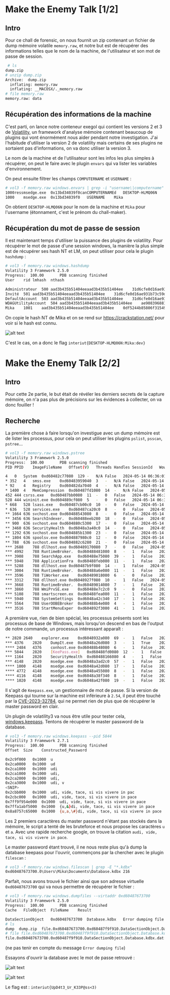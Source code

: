 # Make the Enemy Talk [1/2]

## Intro

Pour ce chall de forensic, on nous fournit un zip contenant un fichier de dump mémoire volatile `memory.raw`, et notre but est de récupérer des informations telles que le nom de la machine, de l'utilisateur et son mot de passe de session.

```bash
 # ls
dump.zip
# unzip dump.zip
Archive:  dump.zip
  inflating: memory.raw              
  inflating: __MACOSX/._memory.raw   
# file memory.raw                                                 
memory.raw: data
```

## Récupération des informations de la machine

C'est parti, on lance notre conteneur exegol qui contient les versions 2 et 3 de [Volatility](https://github.com/volatilityfoundation/volatility), un framework d'analyse mémoire contenant beaucoup de plugins qui vont énormément nous aider pendant notre investigation. J'ai l'habitude d'utiliser la version 2 de volatility mais certains de ses plugins ne sortaient pas d'informations, on va donc utiliser la version 3.

Le nom de la machine et de l'utilisateur sont les infos les plus simples à récupérer, on peut le faire avec le plugin `envars` qui va lister les variables d'environnement.

On peut ensuite filtrer les champs `COMPUTERNAME` et `USERNAME` : 

```bash
# vol3 -f memory.raw windows.envars | grep -i "username\|computername" | sort
1000ressmsedge.exe	0x13bd34039f0canCOMPUTERNAMEd   DESKTOP-HLMQ06N      
1000	msedge.exe	0x13bd34039f0	USERNAME	Mika
```

On obtient `DESKTOP-HLMQ06N` pour le nom de la machine et `Mika` pour l'username (étonnament, c'est le prénom du chall-maker).

## Récupération du mot de passe de session

Il est maintenant temps d'utiliser la puissance des plugins de volatility. Pour récupérer le mot de passe d'une session windows, la manière la plus simple est de récupérer ses hash NT et LM, on peut utiliser pour cela le plugin `hashdump` : 

```bash
# vol3 -f memory.raw windows.hashdump         
Volatility 3 Framework 2.5.0
Progress:  100.00		PDB scanning finished                        
User	rid	lmhash	nthash

Administrateur	500	aad3b435b51404eeaad3b435b51404ee	31d6cfe0d16ae931b73c59d7e0c089c0
Invité	501	aad3b435b51404eeaad3b435b51404ee	31d6cfe0d16ae931b73c59d7e0c089c0
DefaultAccount	503	aad3b435b51404eeaad3b435b51404ee	31d6cfe0d16ae931b73c59d7e0c089c0
WDAGUtilityAccount	504	aad3b435b51404eeaad3b435b51404ee	ae9083968813556c64aaddb066cc1ce4
Mika	1001	aad3b435b51404eeaad3b435b51404ee	0df5244b85806f3154907a58d7765f91
```

On copie le hash NT de Mika et on se rend sur https://crackstation.net/ pour voir si le hash est connu.

![alt text](../Make%20The%20Enemy%20Talk/img/image.png)

C'est le cas, on a donc le flag `interiut{DESKTOP-HLMQ06N:Mika:dev}`


# Make the Enemy Talk [2/2]

## Intro

Pour cette 2e partie, le but était de révéler les derniers secrets de la capture mémoire, on n'a pas plus de précisions sur les évidences à collecter, on va donc fouiller !

## Recherche

La première chose à faire lorsqu'on investigue avec un dump mémoire est de lister les processus, pour cela on peut utiliser les plugins `pslist`, `psscan`, `pstree`...

```bash
# vol3 -f memory.raw windows.pstree
Volatility 3 Framework 2.5.0
Progress:  100.00		PDB scanning finished                        
PID	PPID	ImageFileName	Offset(V)	Threads	Handles	SessionId	Wow64	CreateTime	ExitTime

4	0	System	0xd60482c77080	129	-	N/A	False	2024-05-14 06:36:01.000000 	N/A
* 352	4	smss.exe	0xd60483959040	3	-	N/A	False	2024-05-14 06:36:01.000000 	N/A
* 92	4	Registry	0xd60482da7040	4	-	N/A	False	2024-05-14 06:35:59.000000 	N/A
* 1400	4	MemCompression	0xd60487fd1080	14	-	N/A	False	2024-05-14 06:36:06.000000 	N/A
452	444	csrss.exe	0xd60487bb0080	11	-	0	False	2024-05-14 06:36:04.000000 	N/A
528	444	wininit.exe	0xd604889cf080	5	-	0	False	2024-05-14 06:36:05.000000 	N/A
* 668	528	lsass.exe	0xd60487cb00c0	10	-	0	False	2024-05-14 06:36:05.000000 	N/A
* 636	528	services.exe	0xd60487ca20c0	8	-	0	False	2024-05-14 06:36:05.000000 	N/A
** 1664	636	svchost.exe	0xd60488543080	8	-	0	False	2024-05-14 06:36:06.000000 	N/A
** 3456	636	SearchIndexer.	0xd60488eeb280	18	-	0	False	2024-05-14 06:36:16.000000 	N/A
** 900	636	svchost.exe	0xd604880c5300	17	-	0	False	2024-05-14 06:36:05.000000 	N/A
** 3460	636	SecurityHealth	0xd6048a3a40c0	14	-	0	False	2024-05-14 06:36:34.000000 	N/A
** 1292	636	svchost.exe	0xd604885b1300	23	-	0	False	2024-05-14 06:36:05.000000 	N/A
** 1804	636	spoolsv.exe	0xd604887980c0	12	-	0	False	2024-05-14 06:36:06.000000 	N/A
** 788	636	svchost.exe	0xd604882c6280	21	-	0	False	2024-05-14 06:36:05.000000 	N/A
*** 2688	788	dllhost.exe	0xd60489170080	7	-	0	False	2024-05-14 06:36:09.000000 	N/A
*** 4992	788	RuntimeBroker.	0xd60488481080	8	-	1	False	2024-05-14 06:36:25.000000 	N/A
*** 3908	788	SearchApp.exe	0xd60488e75080	39	-	1	False	2024-05-14 06:36:15.000000 	N/A
*** 5948	788	ApplicationFra	0xd60488feb080	11	-	1	False	2024-05-14 06:36:58.000000 	N/A
*** 5288	788	dllhost.exe	0xd60487b9f080	14	-	1	False	2024-05-14 06:36:59.000000 	N/A
*** 3004	788	RuntimeBroker.	0xd60488a6e080	11	-	1	False	2024-05-14 06:36:16.000000 	N/A
*** 3596	788	TiWorker.exe	0xd60489018080	6	-	0	False	2024-05-14 06:36:14.000000 	N/A
*** 3312	788	dllhost.exe	0xd6048927f080	10	-	1	False	2024-05-14 06:36:13.000000 	N/A
*** 3668	788	RuntimeBroker.	0xd60489014080	7	-	1	False	2024-05-14 06:36:15.000000 	N/A
*** 3860	788	WmiPrvSE.exe	0xd60488e7c2c0	9	-	0	False	2024-05-14 06:36:15.000000 	N/A
*** 5108	788	smartscreen.ex	0xd60488fea080	11	-	1	False	2024-05-14 06:36:29.000000 	N/A
*** 5940	788	SystemSettings	0xd6048a42c340	17	-	1	False	2024-05-14 06:36:58.000000 	N/A
*** 5564	788	UserOOBEBroker	0xd60488b4e080	4	-	1	False	2024-05-14 06:37:01.000000 	N/A
*** 3516	788	StartMenuExper	0xd604892f3080	41	-	1	False	2024-05-14 06:36:14.000000 	N/A

```

A première vue, rien de bien spécial, les processus présents sont les processus de base de Windows, mais lorsqu'on descend en bas de l'output de notre commande, un processus intéressant apparaît :

```bash
** 2820	2640	explorer.exe	0xd6048932a080	69	-	1	False	2024-05-14 06:36:11.000000 	N/A
*** 4376	2820	DumpIt.exe	0xd6048a26d080	3	-	1	True	2024-05-14 06:37:28.000000 	N/A
**** 2484	4376	conhost.exe	0xd60488b48080	6	-	1	False	2024-05-14 06:37:30.000000 	N/A
*** 5844	2820	[KeePass.exe]	0xd60488fd0080	12	-	1	False	2024-05-14 06:36:51.000000 	N/A     # here ;)
*** 1164	2820	SecurityHealth	0xd60488166080	4	-	1	False	2024-05-14 06:36:34.000000 	N/A
*** 4148	2820	msedge.exe	0xd6048a3ad2c0	57	-	1	False	2024-05-14 06:36:35.000000 	N/A
**** 1000	4148	msedge.exe	0xd6048a42d080	17	-	1	False	2024-05-14 06:36:36.000000 	N/A
**** 4772	4148	msedge.exe	0xd6048a455080	8	-	1	False	2024-05-14 06:36:36.000000 	N/A
**** 4116	4148	msedge.exe	0xd6048a38f340	8	-	1	False	2024-05-14 06:36:35.000000 	N/A
**** 1020	4148	msedge.exe	0xd6048a42f080	19	-	1	False	2024-05-14 06:36:36.000000 	N/A
```

Il s'agit de `Keepass.exe`, un gestionnaire de mot de passe. Si la version de Keepass qui tourne sur la machine est inférieure à `2.54`, il peut être touché par la [CVE-2023-32784](https://nvd.nist.gov/vuln/detail/cve-2023-32784), qui ne permet rien de plus que de récupérer le master password en clair.

Un plugin de volatility3 va nous être utile pour tester cela, [windows.keepass](https://github.com/forensicxlab/volatility3_plugins/blob/main/keepass.py). Tentons de récupérer le master password de la database.

```bash
# vol3 -f memory.raw windows.keepass --pid 5844
Volatility 3 Framework 2.7.1
Progress:  100.00		PDB scanning finished                                                                                             
Offset	Size	Constructed_Password

0x2c9f000	0x1000	u
0x2ca0000	0x1000	ud
0x2ca1000	0x1000	udi
0x2ca1000	0x1000	udi,
0x2ca2000	0x1000	udi, 
0x2ca3000	0x1000	udi, v
<SNIP>
0x2cbb000	0x1000	udi, vide, tace, si vis vivere in pac
0x2cbc000	0x1000	udi, vide, tace, si vis vivere in pace
0x7ff9f954e000	0x1000	udi, vide, tace, si vis vivere in pace
0x7ffa1abf5000	0x1000	{u,&}di, vide, tace, si vis vivere in pace
0x8a8757c65000	0x1000	{u,a,\#}di, vide, tace, si vis vivere in pace
```

Les 2 premiers caractères du master password n'étant pas stockés dans la mémoire, le script a tenté de les bruteforce et nous propose les caractères `u` et `a`. Avec une rapide recherche google, on trouve la citation `audi, vide, tace, si vis vivere in pace`.

Le master password étant trouvé, il ne nous reste plus qu'à dump la database keepass pour l'ouvrir, commençons par la chercher avec le plugin `filescan` : 

```bash
# vol3 -f memory.raw windows.filescan | grep -E "*.kdbx"
0xd60487673700.0\Users\Mika\Documents\Database.kdbx	216
```

Parfait, nous avons trouvé le fichier ainsi que son adresse virtuelle `0xd60487673700` qui va nous permettre de récupérer le fichier :

```bash
# vol3 -f memory.raw windows.dumpfiles --virtaddr 0xd60487673700
Volatility 3 Framework 2.5.0
Progress:  100.00		PDB scanning finished                        
Cache	FileObject	FileName	Result

DataSectionObject	0xd60487673700	Database.kdbx	Error dumping file
# ls
dump  dump.zip  file.0xd60487673700.0xd60487f9f910.DataSectionObject.Database.kdbx.dat  __MACOSX  memory.raw  volatility3  wu.txt
# file file.0xd60487673700.0xd60487f9f910.DataSectionObject.Database.kdbx.dat 
file.0xd60487673700.0xd60487f9f910.DataSectionObject.Database.kdbx.dat: Keepass password database 2.x KDBX
```
(ne pas tenir en compte du message `Error dumping file`)

Essayons d'ouvrir la database avec le mot de passe retrouvé :

![alt text](/CTF%20InterIUT%202024/forensic/Make%20The%20Enemy%20Talk/img/image2.png)

![alt text](/CTF%20InterIUT%202024/forensic/Make%20The%20Enemy%20Talk/img/image3.png)

Le flag est : `interiut{UpD4t3_Ur_K33P@ss<3)`